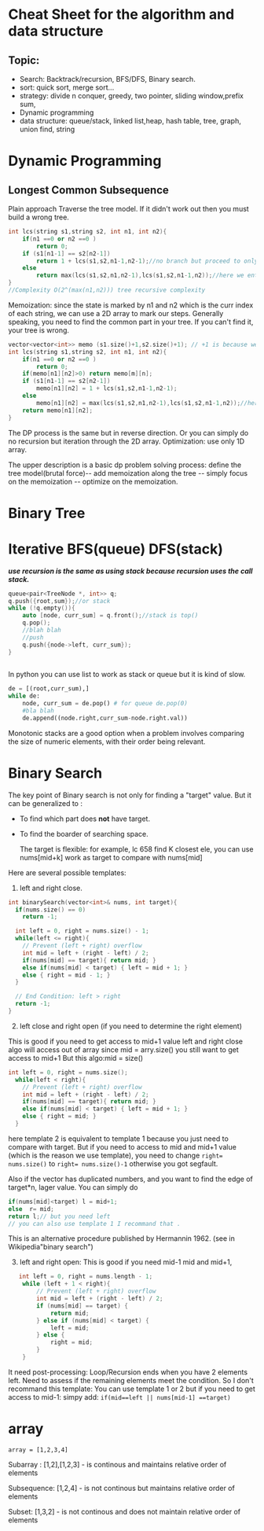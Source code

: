 # Cheat Sheet for the algorithm and data structure
## Topic:
- Search: Backtrack/recursion, BFS/DFS, Binary search.
- sort: quick sort, merge sort...
- strategy: divide n conquer, greedy, two pointer, sliding window,prefix sum,
- Dynamic programming
- data structure: queue/stack, linked list,heap, hash table, tree, graph, union find, string


# Dynamic Programming

## Longest Common Subsequence

Plain approach
Traverse the tree model. If it didn't work out then you must build a wrong tree.
```cpp
int lcs(string s1,string s2, int n1, int n2){
    if(n1 ==0 or n2 ==0 )
        return 0;    
    if (s1[n1-1] == s2[n2-1])
        return 1 + lcs(s1,s2,n1-1,n2-1);//no branch but proceed to only one
    else
        return max(lcs(s1,s2,n1,n2-1),lcs(s1,s2,n1-1,n2));//here we enter the tree branch
}
//Complexity O(2^(max(n1,n2))) tree recursive complexity
```
Memoization: since the state is marked by n1 and n2 which is the curr index of each string, we can use a 2D array to mark our steps. 
Generally speaking, you need to find the common part in your tree.
If you can't find it, your tree is wrong.
```cpp
vector<vector<int>> memo (s1.size()+1,s2.size()+1); // +1 is because we start with no string.
int lcs(string s1,string s2, int n1, int n2){
    if(n1 ==0 or n2 ==0 )
        return 0;    
    if(memo[n1][n2]>0) return memo[m][n];
    if (s1[n1-1] == s2[n2-1])
        memo[n1][n2] = 1 + lcs(s1,s2,n1-1,n2-1);
    else
        memo[n1][n2] = max(lcs(s1,s2,n1,n2-1),lcs(s1,s2,n1-1,n2));//here we enter the tree branch
    return memo[n1][n2];
}
```
The DP process is the same but in reverse direction.
Or you can simply do no recursion but iteration through the 2D array.
Optimization: use only 1D array.

The upper description is a basic dp problem solving process:
define the tree model(brutal force)-- add memoization along the tree -- simply focus on the memoization -- optimize on the memoization.

# Binary Tree

# Iterative BFS(queue) DFS(stack)

***use recursion is the same as using stack because recursion uses the call stack.***

```cpp
queue<pair<TreeNode *, int>> q;
q.push({root,sum});//or stack
while (!q.empty()){
    auto [node, curr_sum] = q.front();//stack is top()
    q.pop();
    //blah blah
    //push
    q.push({node->left, curr_sum});
}
    
```
In python you can use list to work as stack or queue but it is kind of slow.
```python
de = [(root,curr_sum),] 
while de:
    node, curr_sum = de.pop() # for queue de.pop(0)
    #bla blah
    de.append((node.right,curr_sum-node.right.val))
```
Monotonic stacks are a good option when a problem involves comparing the size of numeric elements, with their order being relevant.

# Binary Search

The key point of Binary search is not only for finding a "target" value.
But it can be generalized to :
- To find which part does **not** have target.
- To find the boarder of searching space.

    The target is flexible:
    for example, lc 658 find K closest ele, you can use nums[mid+k] work as target to compare with nums[mid] 

Here are several possible templates:

1. left and right close.

```cpp
int binarySearch(vector<int>& nums, int target){
  if(nums.size() == 0)
    return -1;

  int left = 0, right = nums.size() - 1;
  while(left <= right){
    // Prevent (left + right) overflow
    int mid = left + (right - left) / 2;
    if(nums[mid] == target){ return mid; }
    else if(nums[mid] < target) { left = mid + 1; }
    else { right = mid - 1; }
  }

  // End Condition: left > right
  return -1;
}
```

2. left close and right open (if you need to determine the right element)

This is good if you need to get access to mid+1 value
left and right close algo will access out of array since mid = arry.size() you still want to get access to mid+1
But this algo:mid = size()
```cpp
int left = 0, right = nums.size();
  while(left < right){
    // Prevent (left + right) overflow
    int mid = left + (right - left) / 2;
    if(nums[mid] == target){ return mid; }
    else if(nums[mid] < target) { left = mid + 1; }
    else { right = mid; }
  }
```
here template 2 is equivalent to template 1 because you just need to compare with target.
But if you need to access to mid and mid+1 value (which is the reason we use template),
you need to change `right= nums.size()` to `right= nums.size()-1` otherwise you got segfault.

Also if the vector has duplicated numbers, and you want to find the edge of target*n, lager value.
You can simply do
```cpp
if(nums[mid]<target) l = mid+1;
else  r= mid;
return l;// but you need left
// you can also use template 1 I recommand that .
``` 
This is an alternative procedure published by Hermannin 1962. (see in Wikipedia"binary search")

3. left and right open:
This is good if you need mid-1 mid and mid+1,
```cpp
   int left = 0, right = nums.length - 1;
    while (left + 1 < right){
        // Prevent (left + right) overflow
        int mid = left + (right - left) / 2;
        if (nums[mid] == target) {
            return mid;
        } else if (nums[mid] < target) {
            left = mid;
        } else {
            right = mid;
        }
    }
```
It need post-processing: Loop/Recursion ends when you have 2 elements left. Need to assess if the remaining elements meet the condition.
So I don't recommand this template:
You can use template 1 or 2 but if you need to get access to mid-1:
simpy add: `if(mid==left || nums[mid-1] ==target)` 

# array
`array = [1,2,3,4]`

Subarray : [1,2],[1,2,3] - is continous and maintains relative order of elements

Subsequence: [1,2,4] - is not continous but maintains relative order of elements

Subset: [1,3,2] - is not continous and does not maintain relative order of elements




